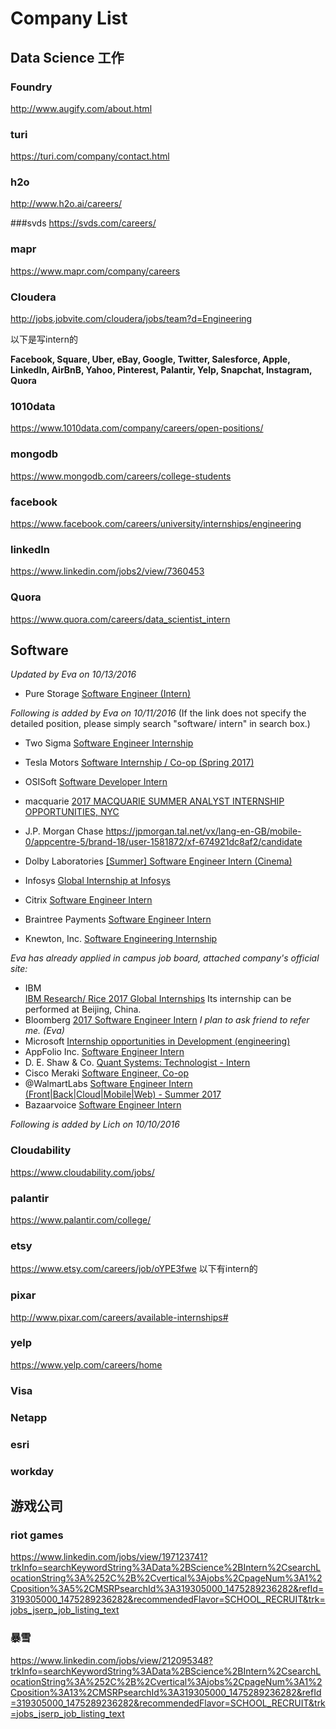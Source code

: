 # Company List

## Data Science 工作
### Foundry
http://www.augify.com/about.html

### turi
https://turi.com/company/contact.html

### h2o
http://www.h2o.ai/careers/

###svds
https://svds.com/careers/

### mapr
https://www.mapr.com/company/careers

### Cloudera
http://jobs.jobvite.com/cloudera/jobs/team?d=Engineering

以下是写intern的

**Facebook, Square, Uber, eBay, Google, Twitter, Salesforce, Apple, LinkedIn, AirBnB, Yahoo, Pinterest, Palantir, Yelp, Snapchat, Instagram, Quora**

### 1010data
https://www.1010data.com/company/careers/open-positions/

### mongodb
https://www.mongodb.com/careers/college-students

### facebook
https://www.facebook.com/careers/university/internships/engineering

### linkedln
https://www.linkedin.com/jobs2/view/7360453

### Quora
https://www.quora.com/careers/data_scientist_intern


## Software

*Updated by Eva on 10/13/2016*
- Pure Storage
  [Software Engineer (Intern)](https://boards.greenhouse.io/purestorage/jobs/254475#app)

*Following is added by Eva on 10/11/2016* (If the link does not specify the detailed position, please simply search "software/ intern" in search box.)

- Two Sigma
  [Software Engineer Internship](https://careers.twosigma.com/)

- Tesla Motors
  [Software Internship / Co-op (Spring 2017)](https://www.tesla.com/careers/job/software-internship-co-opspring2017-42199)

- OSISoft
  [Software Developer Intern](http://www.osisoft.com/about-osisoft/careers/job-search/)

- macquarie
  [2017 MACQUARIE SUMMER ANALYST INTERNSHIP OPPORTUNITIES, NYC](http://www.macquarie.com/us/about/careers)

- J.P. Morgan Chase
  https://jpmorgan.tal.net/vx/lang-en-GB/mobile-0/appcentre-5/brand-18/user-1581872/xf-674921dc8af2/candidate

- Dolby Laboratories
  [[Summer] Software Engineer Intern (Cinema)](https://career4.successfactors.com/sfcareer/jobreqcareer?jobId=22961&company=Dolby&username=)

- Infosys 
  [Global Internship at Infosys](https://www.infosys.com/instep/apply-now/default.asp)

- Citrix 
  [Software Engineer Intern](https://jobs.citrix.com/job/CITRA00586811/Software-Engineer-Intern-Microsoft-Solutions)

- Braintree Payments 
  [Software Engineer Intern](http://grnh.se/1vtuim1)

- Knewton, Inc.
  [Software Engineering Internship](https://jobs.lever.co/knewton/68af562f-61d2-4e66-bcda-7f6ffc85b445)


*Eva has already applied in campus job board, attached company's official site:*

- IBM  
[IBM Research/ Rice 2017 Global Internships](http://www.IBMCampusUS.com) Its internship can be performed at Beijing, China.
- Bloomberg 
[2017 Software Engineer Intern](http://careers.bloomberg.com) *I plan to ask friend to refer me. (Eva)*
- Microsoft 
[Internship opportunities in Development (engineering)](https://careers.microsoft.com/students)
- AppFolio Inc. 
[Software Engineer Intern](http://www.appfolioinc.com/)
- D. E. Shaw & Co. 
[Quant Systems: Technologist - Intern](http://www.deshaw.com)
- Cisco Meraki 
[Software Engineer, Co-op](http://meraki.cisco.com)
- @WalmartLabs
[Software Engineer Intern (Front|Back|Cloud|Mobile|Web) - Summer 2017](http://www.walmartlabs.com)
- Bazaarvoice 
[Software Engineer Intern](http://www.bazaarvoice.com)






*Following is added by Lich on 10/10/2016*
### Cloudability
https://www.cloudability.com/jobs/

### palantir
https://www.palantir.com/college/

### etsy
https://www.etsy.com/careers/job/oYPE3fwe
以下有intern的

### pixar
http://www.pixar.com/careers/available-internships#

### yelp
https://www.yelp.com/careers/home

### Visa

### Netapp

### esri

### workday


## 游戏公司
### riot games
https://www.linkedin.com/jobs/view/197123741?trkInfo=searchKeywordString%3AData%2BScience%2BIntern%2CsearchLocationString%3A%252C%2B%2Cvertical%3Ajobs%2CpageNum%3A1%2Cposition%3A5%2CMSRPsearchId%3A319305000_1475289236282&refId=319305000_1475289236282&recommendedFlavor=SCHOOL_RECRUIT&trk=jobs_jserp_job_listing_text

### 暴雪
https://www.linkedin.com/jobs/view/212095348?trkInfo=searchKeywordString%3AData%2BScience%2BIntern%2CsearchLocationString%3A%252C%2B%2Cvertical%3Ajobs%2CpageNum%3A1%2Cposition%3A13%2CMSRPsearchId%3A319305000_1475289236282&refId=319305000_1475289236282&recommendedFlavor=SCHOOL_RECRUIT&trk=jobs_jserp_job_listing_text
